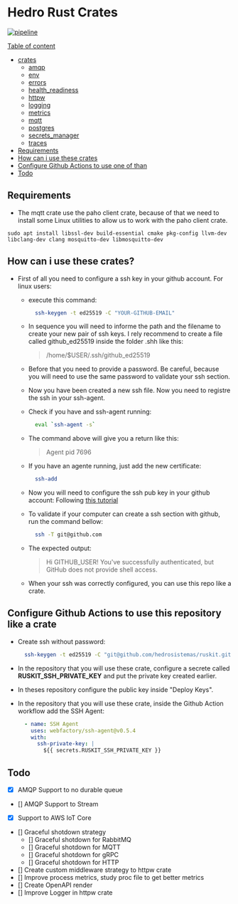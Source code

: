 # Hedro Rust Crates

[![pipeline](https://github.com/ralvescosta/ruskit/actions/workflows/pipeline.yml/badge.svg)](https://github.com/ralvescosta/ruskit/actions/workflows/pipeline.yml)

[Table of content]()

  - [crates]()
    - [amqp](https://github.com/ralvescosta/ruskit/tree/main/amqp)
    - [env](https://github.com/ralvescosta/ruskit/tree/main/env)
    - [errors](https://github.com/ralvescosta/ruskit/tree/main/errors)
    - [health_readiness](https://github.com/ralvescosta/ruskit/tree/main/health_readiness)
    - [httpw](https://github.com/ralvescosta/ruskit/tree/main/httpw)
    - [logging](https://github.com/ralvescosta/ruskit/tree/main/logging)
    - [metrics](https://github.com/ralvescosta/ruskit/tree/main/metrics)
    - [mqtt](https://github.com/ralvescosta/ruskit/tree/main/mqtt)
    - [postgres](https://github.com/ralvescosta/ruskit/tree/main/postgres)
    - [secrets_manager](https://github.com/ralvescosta/ruskit/tree/main/secrets_manager)
    - [traces](https://github.com/ralvescosta/ruskit/tree/main/traces)
  - [Requirements](#requirements)
  - [How can i use these crates](#how-can-i-use-these-crates)
  - [Configure Github Actions to use one of than](#configure-github-actions-to-use-one-of-than)
  - [Todo](#todo)

## Requirements

- The mqtt crate use the paho client crate, because of that we need to install some Linux utilities to allow us to work with the paho client crate.

```
sudo apt install libssl-dev build-essential cmake pkg-config llvm-dev libclang-dev clang mosquitto-dev libmosquitto-dev
```

## How can i use these crates?

- First of all you need to configure a ssh key in your github account. For linux users:

  - execute this command:

    ```bash
      ssh-keygen -t ed25519 -C "YOUR-GITHUB-EMAIL"
    ```
  - In sequence you will need to informe the path and the filename to create your new pair of ssh keys. I rely recommend to create a file called github_ed25519 inside the folder .shh like this:

    > /home/$USER/.ssh/github_ed25519

  - Before that you need to provide a password. Be careful, because you will need to use the same password to validate your ssh section.

  - Now you have been created a new ssh file. Now you need to registre the ssh in your ssh-agent.

  - Check if you have and ssh-agent running:

    ```bash
      eval `ssh-agent -s`
    ```

  - The command above will give you a return like this:

    > Agent pid 7696

  - If you have an agente running, just add the new certificate:

    ```bash
      ssh-add
    ```
  - Now you will need to configure the ssh pub key in your github account: Following [this tutorial](https://docs.github.com/pt/authentication/connecting-to-github-with-ssh/adding-a-new-ssh-key-to-your-github-account)

  - To validate if your computer can create a ssh section with github, run the command bellow:

    ```bash
      ssh -T git@github.com
    ```
  
  - The expected output:

    > Hi GITHUB_USER! You've successfully authenticated, but GitHub does not provide shell access.

  - When your ssh was correctly configured, you can use this repo like a crate.
  

## Configure Github Actions to use this repository like a crate

- Create ssh without password:
  ```bash
    ssh-keygen -t ed25519 -C "git@github.com/hedrosistemas/ruskit.git"
  ```

- In the repository that you will use these crate, configure a secrete called **RUSKIT_SSH_PRIVATE_KEY** and put the private key created earlier.

- In theses repository configure the public key inside "Deploy Keys".

- In the repository that you will use these crate, inside the Github Action workflow add the SSH Agent:
  ```yaml
    - name: SSH Agent
      uses: webfactory/ssh-agent@v0.5.4
      with:
        ssh-private-key: |
          ${{ secrets.RUSKIT_SSH_PRIVATE_KEY }}
  ```

## Todo

- [x] AMQP Support to no durable queue
- [] AMQP Support to Stream
- [x] Support to AWS IoT Core
- [] Graceful shotdown strategy
  - [] Graceful shotdown for RabbitMQ
  - [] Graceful shotdown for MQTT
  - [] Graceful shotdown for gRPC
  - [] Graceful shotdown for HTTP
- [] Create custom middleware strategy to httpw crate
- [] Improve process metrics, study proc file to get better metrics
- [] Create OpenAPI render
- [] Improve Logger in httpw crate